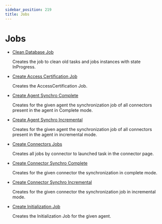 ```yaml
---
sidebar_position: 219
title: Jobs
---
```


# Jobs

* [Clean Database Job](cleandatabasejob/index)

  Creates the job to clean old tasks and jobs instances with state InProgress.
* [Create Access Certification Job](createaccesscertificationjob/index)

  Creates the AccessCertification Job.
* [Create Agent Synchro Complete](createagentsynchrocomplete/index)

  Creates for the given agent the synchronization job of all connectors present in the agent in Complete mode.
* [Create Agent Synchro Incremental](createagentsynchroincremental/index)

  Creates for the given agent the synchronization job of all connectors present in the agent in incremental mode.
* [Create Connectors Jobs](createconnectorsjobs/index)

  Creates all jobs by connector to launched task in the connector page.
* [Create Connector Synchro Complete](createconnectorsynchrocomplete/index)

  Creates for the given connector the synchronization in complete mode.
* [Create Connector Synchro Incremental](createconnectorsynchroincremental/index)

  Creates for the given connector the synchronization job in incremental mode.
* [Create Initialization Job](createinitializationjob/index)

  Creates the Initialization Job for the given agent.